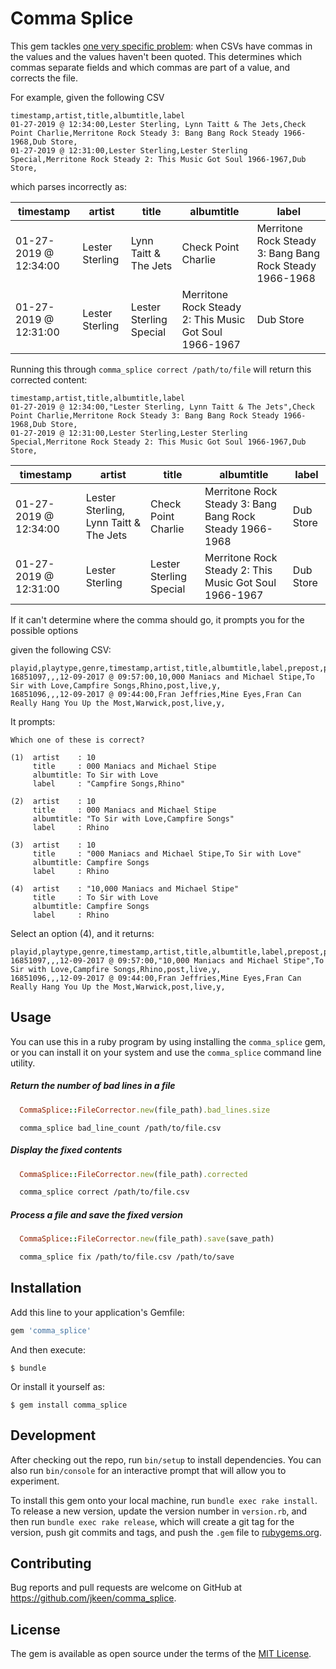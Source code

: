 # Comma Splice

This gem tackles [one very specific problem](https://medium.com/@jeffkeen/how-to-correct-32-000-incorrect-csv-files-in-fewer-than-32-000-steps-a5f1ba25d951): when CSVs have commas in the values and the values haven't been quoted. This determines which commas separate fields and which commas are part of a value, and corrects the file.

For example, given the following CSV

```
timestamp,artist,title,albumtitle,label
01-27-2019 @ 12:34:00,Lester Sterling, Lynn Taitt & The Jets,Check Point Charlie,Merritone Rock Steady 3: Bang Bang Rock Steady 1966-1968,Dub Store,
01-27-2019 @ 12:31:00,Lester Sterling,Lester Sterling Special,Merritone Rock Steady 2: This Music Got Soul 1966-1967,Dub Store,

```

which parses incorrectly as:

| timestamp             | artist          | title       | albumtitle      | label                                                      |
|-----------------------|-----------------|-------------|-----------------|------------------------------------------------------------|
| 01-27-2019 @ 12:34:00 | Lester Sterling | Lynn Taitt & The Jets   | Check Point Charlie                                    | Merritone Rock Steady 3: Bang Bang Rock Steady 1966-1968
| 01-27-2019 @ 12:31:00 | Lester Sterling | Lester Sterling Special | Merritone Rock Steady 2: This Music Got Soul 1966-1967 | Dub Store   |


Running this through `comma_splice correct /path/to/file` will return this corrected content:

```
timestamp,artist,title,albumtitle,label
01-27-2019 @ 12:34:00,"Lester Sterling, Lynn Taitt & The Jets",Check Point Charlie,Merritone Rock Steady 3: Bang Bang Rock Steady 1966-1968,Dub Store,
01-27-2019 @ 12:31:00,Lester Sterling,Lester Sterling Special,Merritone Rock Steady 2: This Music Got Soul 1966-1967,Dub Store,
```

| timestamp             | artist          | title       | albumtitle      | label                                                      |
|-----------------------|-----------------|-------------|-----------------|------------------------------------------------------------|
| 01-27-2019 @ 12:34:00 | Lester Sterling, Lynn Taitt & The Jets   | Check Point Charlie | Merritone Rock Steady 3: Bang Bang Rock Steady 1966-1968 | Dub Store |
| 01-27-2019 @ 12:31:00 | Lester Sterling | Lester Sterling Special | Merritone Rock Steady 2: This Music Got Soul 1966-1967 | Dub Store   |


If it can't determine where the comma should go, it prompts you for the possible options


given the following CSV:

```
playid,playtype,genre,timestamp,artist,title,albumtitle,label,prepost,programtype,iswebcast,isrequest
16851097,,,12-09-2017 @ 09:57:00,10,000 Maniacs and Michael Stipe,To Sir with Love,Campfire Songs,Rhino,post,live,y,
16851096,,,12-09-2017 @ 09:44:00,Fran Jeffries,Mine Eyes,Fran Can Really Hang You Up the Most,Warwick,post,live,y,
```

It prompts:

```
Which one of these is correct?

(1)  artist    : 10
     title     : 000 Maniacs and Michael Stipe
     albumtitle: To Sir with Love
     label     : "Campfire Songs,Rhino"

(2)  artist    : 10
     title     : 000 Maniacs and Michael Stipe
     albumtitle: "To Sir with Love,Campfire Songs"
     label     : Rhino

(3)  artist    : 10
     title     : "000 Maniacs and Michael Stipe,To Sir with Love"
     albumtitle: Campfire Songs
     label     : Rhino

(4)  artist    : "10,000 Maniacs and Michael Stipe"
     title     : To Sir with Love
     albumtitle: Campfire Songs
     label     : Rhino
```

Select an option (4), and it returns:

```
playid,playtype,genre,timestamp,artist,title,albumtitle,label,prepost,programtype,iswebcast,isrequest
16851097,,,12-09-2017 @ 09:57:00,"10,000 Maniacs and Michael Stipe",To Sir with Love,Campfire Songs,Rhino,post,live,y,
16851096,,,12-09-2017 @ 09:44:00,Fran Jeffries,Mine Eyes,Fran Can Really Hang You Up the Most,Warwick,post,live,y,
```

## Usage

You can use this in a ruby program by using installing the `comma_splice` gem, or you can install it on your system and use the `comma_splice` command line utility.


##### Return the number of bad lines in a file

```ruby
  CommaSplice::FileCorrector.new(file_path).bad_lines.size
```
```
  comma_splice bad_line_count /path/to/file.csv
```

##### Display the fixed contents
```ruby
  CommaSplice::FileCorrector.new(file_path).corrected
```
```bash
  comma_splice correct /path/to/file.csv
```

##### Process a file and save the fixed version
```ruby
  CommaSplice::FileCorrector.new(file_path).save(save_path)
```
```bash
  comma_splice fix /path/to/file.csv /path/to/save
```

## Installation

Add this line to your application's Gemfile:

```ruby
gem 'comma_splice'
```

And then execute:

    $ bundle

Or install it yourself as:

    $ gem install comma_splice

## Development

After checking out the repo, run `bin/setup` to install dependencies. You can also run `bin/console` for an interactive prompt that will allow you to experiment.

To install this gem onto your local machine, run `bundle exec rake install`. To release a new version, update the version number in `version.rb`, and then run `bundle exec rake release`, which will create a git tag for the version, push git commits and tags, and push the `.gem` file to [rubygems.org](https://rubygems.org).

## Contributing

Bug reports and pull requests are welcome on GitHub at https://github.com/jkeen/comma_splice.

## License

The gem is available as open source under the terms of the [MIT License](https://opensource.org/licenses/MIT).
